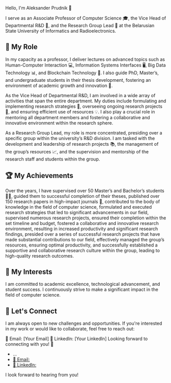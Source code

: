 Hello, I'm Aleksander Prudnik 👋

I serve as an Associate Professor of Computer Science 🎓, the Vice Head of Departmental R&D 🚀, and the Research Group Lead 🧪 at the Belarusian State University of Informatics and Radioelectronics.

## 🎯 My Role
In my capacity as a professor, I deliver lectures on advanced topics such as Human-Computer Interaction 💻, Information Systems Interfaces 🖥️, Big Data Technology 📊, and Blockchain Technology 🔗. I also guide PhD, Master’s, and undergraduate students in their thesis development, fostering an environment of academic growth and innovation 🌱.

As the Vice Head of Departmental R&D, I am involved in a wide array of activities that span the entire department. My duties include formulating and implementing research strategies 📝, overseeing ongoing research projects 🔬, and ensuring efficient use of resources 💡. I also play a crucial role in mentoring all department members and fostering a collaborative and innovative environment within the research sphere.

As a Research Group Lead, my role is more concentrated, presiding over a specific group within the university’s R&D division. I am tasked with the development and leadership of research projects 📚, the management of the group’s resources 📈, and the supervision and mentorship of the research staff and students within the group.

## 🏆 My Achievements
Over the years, I have supervised over 50 Master’s and Bachelor’s students 👨‍🎓, guided them to successful completion of their theses, published over 150 research papers in high-impact journals 📖, contributed to the body of knowledge in the field of computer science, formulated and executed research strategies that led to significant advancements in our field, supervised numerous research projects, ensured their completion within the set timeline and budget, fostered a collaborative and innovative research environment, resulting in increased productivity and significant research findings, presided over a series of successful research projects that have made substantial contributions to our field, effectively managed the group’s resources, ensuring optimal productivity, and successfully established a supportive and collaborative research culture within the group, leading to high-quality research outcomes.

## 🚀 My Interests
I am committed to academic excellence, technological advancement, and student success. I continuously strive to make a significant impact in the field of computer science.

## 🤝 Let's Connect
I am always open to new challenges and opportunities. If you're interested in my work or would like to collaborate, feel free to reach out:

📧 Email: [Your Email]
🔗 LinkedIn: [Your LinkedIn]
Looking forward to connecting with you! 🌟
-  ...
- [📧 Email:](aleksander.prudnik@bsuir.by)
- [🔗 LinkedIn:](https://www.linkedin.com/in/aleksanderprudnik/)

I look forward to hearing from you!
